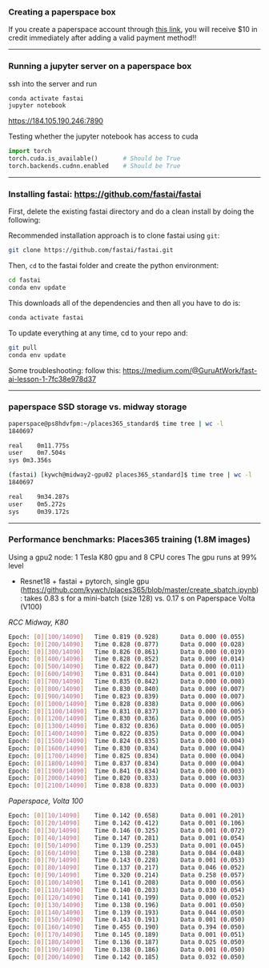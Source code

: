 ### Creating a paperspace box

If you create a paperspace account through [this link](https://www.paperspace.com/&R=UBZSZHP), you will receive $10 in credit immediately after adding a valid payment method!!

---

### Running a jupyter server on a paperspace box
ssh into the server and run
```sh
conda activate fastai
jupyter notebook
```

https://184.105.190.246:7890 

Testing whether the jupyter notebook has access to cuda
```python
import torch
torch.cuda.is_available()       # Should be True
torch.backends.cudnn.enabled    # Should be True
```

---

### Installing fastai: https://github.com/fastai/fastai

First, delete the existing fastai directory and do a clean install by doing the following:

Recommended installation approach is to clone fastai using `git`:

```sh
git clone https://github.com/fastai/fastai.git
```
Then, `cd` to the fastai folder and create the python environment:

```sh
cd fastai
conda env update
```
This downloads all of the dependencies and then all you have to do is:

```sh
conda activate fastai
```

To update everything at any time, cd to your repo and:

```sh
git pull
conda env update
```

Some troubleshooting: follow this: https://medium.com/@GuruAtWork/fast-ai-lesson-1-7fc38e978d37


---
### paperspace SSD storage vs. midway storage
```sh
paperspace@ps8hdvfpm:~/places365_standard$ time tree | wc -l
1840697

real	0m11.775s
user	0m7.504s
sys	0m3.356s
```

```sh
(fastai) [kywch@midway2-gpu02 places365_standard]$ time tree | wc -l
1840697

real    9m34.287s
user    0m5.272s
sys     0m39.172s
```


---
### Performance benchmarks: Places365 training (1.8M images)
Using a gpu2 node: 1 Tesla K80 gpu and 8 CPU cores
The gpu runs at 99% level

* Resnet18 + fastai + pytorch, single gpu (https://github.com/kywch/places365/blob/master/create_sbatch.ipynb): takes 0.83 s for a mini-batch (size 128) vs. 0.17 s on Paperspace Volta (V100)

*RCC Midway, K80*
```sh
Epoch: [0][100/14090]   Time 0.819 (0.928)      Data 0.000 (0.055)      Loss 5.6399 (6.0588)    Prec@1 0.781 (0.897)    Prec@5 7.812 (3.759)
Epoch: [0][200/14090]   Time 0.828 (0.877)      Data 0.000 (0.028)      Loss 5.4151 (5.8309)    Prec@1 0.781 (1.279)    Prec@5 8.594 (5.259)
Epoch: [0][300/14090]   Time 0.826 (0.861)      Data 0.000 (0.019)      Loss 5.3681 (5.6859)    Prec@1 2.344 (1.695)    Prec@5 3.906 (6.582)
Epoch: [0][400/14090]   Time 0.828 (0.852)      Data 0.000 (0.014)      Loss 5.0056 (5.5697)    Prec@1 6.250 (2.094)    Prec@5 14.062 (7.828)
Epoch: [0][500/14090]   Time 0.822 (0.847)      Data 0.000 (0.011)      Loss 5.0762 (5.4800)    Prec@1 3.125 (2.444)    Prec@5 10.156 (8.960)
Epoch: [0][600/14090]   Time 0.831 (0.844)      Data 0.001 (0.010)      Loss 4.9700 (5.4014)    Prec@1 3.906 (2.771)    Prec@5 13.281 (9.991)
Epoch: [0][700/14090]   Time 0.835 (0.842)      Data 0.000 (0.008)      Loss 4.8096 (5.3281)    Prec@1 7.812 (3.102)    Prec@5 17.969 (11.014)
Epoch: [0][800/14090]   Time 0.830 (0.840)      Data 0.000 (0.007)      Loss 4.5088 (5.2656)    Prec@1 10.156 (3.435)   Prec@5 25.781 (11.999)
Epoch: [0][900/14090]   Time 0.823 (0.839)      Data 0.000 (0.007)      Loss 4.7752 (5.2078)    Prec@1 7.031 (3.755)    Prec@5 18.750 (12.878)
Epoch: [0][1000/14090]  Time 0.828 (0.838)      Data 0.000 (0.006)      Loss 4.5860 (5.1541)    Prec@1 9.375 (4.119)    Prec@5 25.000 (13.813)
Epoch: [0][1100/14090]  Time 0.831 (0.837)      Data 0.000 (0.005)      Loss 4.5316 (5.1061)    Prec@1 5.469 (4.439)    Prec@5 21.094 (14.719)
Epoch: [0][1200/14090]  Time 0.830 (0.836)      Data 0.000 (0.005)      Loss 4.4343 (5.0614)    Prec@1 11.719 (4.756)   Prec@5 32.031 (15.520)
Epoch: [0][1300/14090]  Time 0.832 (0.836)      Data 0.000 (0.005)      Loss 4.4053 (5.0212)    Prec@1 7.812 (5.066)    Prec@5 24.219 (16.262)
Epoch: [0][1400/14090]  Time 0.822 (0.835)      Data 0.000 (0.004)      Loss 4.5136 (4.9809)    Prec@1 10.938 (5.361)   Prec@5 26.562 (17.019)
Epoch: [0][1500/14090]  Time 0.824 (0.835)      Data 0.000 (0.004)      Loss 4.3716 (4.9420)    Prec@1 11.719 (5.668)   Prec@5 28.125 (17.733)
Epoch: [0][1600/14090]  Time 0.830 (0.834)      Data 0.000 (0.004)      Loss 4.3123 (4.9083)    Prec@1 7.812 (5.906)    Prec@5 29.688 (18.389)
Epoch: [0][1700/14090]  Time 0.825 (0.834)      Data 0.000 (0.004)      Loss 4.4168 (4.8716)    Prec@1 9.375 (6.198)    Prec@5 26.562 (19.091)
Epoch: [0][1800/14090]  Time 0.837 (0.834)      Data 0.000 (0.004)      Loss 4.3819 (4.8382)    Prec@1 10.938 (6.459)   Prec@5 25.781 (19.733)
Epoch: [0][1900/14090]  Time 0.841 (0.834)      Data 0.000 (0.003)      Loss 4.0898 (4.8086)    Prec@1 12.500 (6.711)   Prec@5 34.375 (20.328)
Epoch: [0][2000/14090]  Time 0.820 (0.833)      Data 0.000 (0.003)      Loss 3.8935 (4.7786)    Prec@1 17.188 (6.997)   Prec@5 41.406 (20.930)
Epoch: [0][2100/14090]  Time 0.838 (0.833)      Data 0.000 (0.003)      Loss 4.0312 (4.7496)    Prec@1 13.281 (7.240)   Prec@5 33.594 (21.508)
```

*Paperspace, Volta 100*
```sh
Epoch: [0][10/14090]    Time 0.142 (0.658)      Data 0.001 (0.201)      Loss 6.5146 (6.8311)    Prec@1 0.000 (0.284)      Prec@5 0.000 (0.994)
Epoch: [0][20/14090]    Time 0.142 (0.412)      Data 0.001 (0.106)      Loss 6.1472 (6.6016)    Prec@1 0.000 (0.298)      Prec@5 3.906 (1.711)
Epoch: [0][30/14090]    Time 0.146 (0.325)      Data 0.001 (0.072)      Loss 6.1444 (6.4577)    Prec@1 1.562 (0.378)      Prec@5 4.688 (1.890)
Epoch: [0][40/14090]    Time 0.147 (0.281)      Data 0.001 (0.054)      Loss 6.1019 (6.3633)    Prec@1 0.000 (0.476)      Prec@5 3.125 (2.001)
Epoch: [0][50/14090]    Time 0.139 (0.253)      Data 0.001 (0.045)      Loss 5.9633 (6.2962)    Prec@1 0.000 (0.444)      Prec@5 1.562 (2.068)
Epoch: [0][60/14090]    Time 0.138 (0.238)      Data 0.084 (0.048)      Loss 5.8989 (6.2316)    Prec@1 1.562 (0.487)      Prec@5 3.125 (2.331)
Epoch: [0][70/14090]    Time 0.143 (0.228)      Data 0.001 (0.053)      Loss 5.8209 (6.1810)    Prec@1 0.781 (0.583)      Prec@5 3.125 (2.487)
Epoch: [0][80/14090]    Time 0.137 (0.217)      Data 0.046 (0.052)      Loss 5.7792 (6.1311)    Prec@1 2.344 (0.781)      Prec@5 2.344 (2.865)
Epoch: [0][90/14090]    Time 0.320 (0.214)      Data 0.258 (0.057)      Loss 5.6345 (6.0933)    Prec@1 2.344 (0.850)      Prec@5 6.250 (3.091)
Epoch: [0][100/14090]   Time 0.141 (0.208)      Data 0.000 (0.056)      Loss 5.6495 (6.0600)    Prec@1 1.562 (0.866)      Prec@5 6.250 (3.210)
Epoch: [0][110/14090]   Time 0.140 (0.203)      Data 0.030 (0.054)      Loss 5.7711 (6.0286)    Prec@1 0.781 (0.950)      Prec@5 7.812 (3.519)
Epoch: [0][120/14090]   Time 0.141 (0.199)      Data 0.000 (0.052)      Loss 5.5604 (6.0007)    Prec@1 0.781 (0.981)      Prec@5 7.031 (3.796)
Epoch: [0][130/14090]   Time 0.138 (0.196)      Data 0.001 (0.050)      Loss 5.5680 (5.9755)    Prec@1 2.344 (1.026)      Prec@5 10.156 (3.984)
Epoch: [0][140/14090]   Time 0.139 (0.193)      Data 0.044 (0.050)      Loss 5.7192 (5.9511)    Prec@1 0.000 (1.053)      Prec@5 7.812 (4.167)
Epoch: [0][150/14090]   Time 0.143 (0.191)      Data 0.001 (0.050)      Loss 5.6044 (5.9285)    Prec@1 0.781 (1.076)      Prec@5 7.031 (4.377)
Epoch: [0][160/14090]   Time 0.455 (0.190)      Data 0.394 (0.050)      Loss 5.5062 (5.9084)    Prec@1 0.000 (1.097)      Prec@5 5.469 (4.508)
Epoch: [0][170/14090]   Time 0.145 (0.189)      Data 0.001 (0.051)      Loss 5.5245 (5.8864)    Prec@1 0.000 (1.124)      Prec@5 9.375 (4.665)
Epoch: [0][180/14090]   Time 0.136 (0.187)      Data 0.025 (0.050)      Loss 5.4950 (5.8662)    Prec@1 3.125 (1.148)      Prec@5 8.594 (4.834)
Epoch: [0][190/14090]   Time 0.138 (0.186)      Data 0.001 (0.050)      Loss 5.4719 (5.8479)    Prec@1 0.781 (1.162)      Prec@5 3.906 (4.941)
Epoch: [0][200/14090]   Time 0.142 (0.185)      Data 0.032 (0.050)      Loss 5.3288 (5.8316)    Prec@1 4.688 (1.178)      Prec@5 11.719 (5.041)
```





